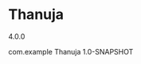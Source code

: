 # Thanuja
<project xmlns="http://maven.apache.org/POM/4.0.0"
         xmlns:xsi="http://www.w3.org/2001/XMLSchema-instance"
         xsi:schemaLocation="http://maven.apache.org/POM/4.0.0
http://maven.apache.org/xsd/maven-4.0.0.xsd">
<modelVersion>4.0.0</modelVersion>

<groupId>com.example</groupId>
<artifactId>Thanuja</artifactId>
<version>1.0-SNAPSHOT</version>
</project>
